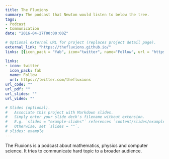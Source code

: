 ```yaml
---
title: The Fluxions
summary: The podcast that Newton would listen to below the tree.
tags:
- Podcast
- Communication
date: "2016-04-27T00:00:00Z"

# Optional external URL for project (replaces project detail page).
external_link: "https://thefluxions.github.io/"
links: [{icon_pack = "fab", icon="twitter", name="Follow", url = "https://twitter.com/thefluxions"}]

links:
- icon: twitter
  icon_pack: fab
  name: Follow
  url: https://twitter.com/thefluxions
url_code: ""
url_pdf: ""
url_slides: ""
url_video: ""

# Slides (optional).
#   Associate this project with Markdown slides.
#   Simply enter your slide deck's filename without extension.
#   E.g. `slides = "example-slides"` references `content/slides/example-slides.md`.
#   Otherwise, set `slides = ""`.
# slides: example
---
```


The Fluxions is a podcast about mathematics, physics and computer science. It tries to communicate hard topic to a broader audience.
